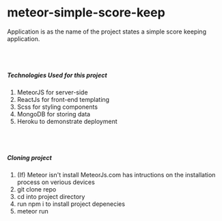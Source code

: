 # meteor-simple-score-keep


Application is as the name of the project states a simple score keeping <br>
application. 

<br>
<br>

##### Technologies Used for this project

<ol>
<li>MeteorJS for server-side</li>
<li>ReactJs for front-end templating</li>
<li>Scss for styling components</li>
<li>MongoDB for storing data</li>
<li>Heroku to demonstrate deployment </li>
</ol>


<br>
<br>

##### Cloning project 

<ol>
<li>(If) Meteor isn't install MeteorJs.com has intructions on the installation process on verious devices</li>
<li>git clone repo</li>
<li>cd into project directory</li>
<li>run npm i to install project depenecies</li>
<li>meteor run</li> 
</ol>